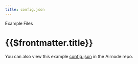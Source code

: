 ```yaml
---
title: config.json
---
```


<TitleSpan>Example Files</TitleSpan>

# {{$frontmatter.title}}

<!-- TODO: This URL needs a repo tag for v0.2 -->

You can also view this example
[config.json](https://github.com/api3dao/airnode/blob/master/packages/airnode-node/config/config.json.example)
in the Airnode repo.

<RepoCode urlRaw="https://raw.githubusercontent.com/api3dao/airnode/master/packages/airnode-node/config/config.json.example"/>

<!-- A copy of this file was placed into the archived folder before the change per AN-133.-->
